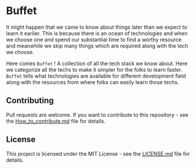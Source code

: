 # Buffet

It might happen that we came to know about things later than we expect to learn it earlier. This is because there is an ocean of technologies and when we choose one and spend our substantial time to find a worthy resource and meanwhile we skip many things which are required along with the tech we choose.

Here comes `Buffet` ! A collection of all the tech stack we know about. Here we categorize all the techs to make it simpler for the folks to learn faster. `Buffet` tells what technologies are available for different development field along with the resources from where folks can easily learn those techs.

## Contributing

Pull requests are welcome. If you want to contribute to this repository - see the [How_to_contribute.md](https://github.com/fossdelhi/buffet/blob/master/How_To_Contribute.md) file for details.


## License

This project is licensed under the MIT License - see the [LICENSE.md](https://github.com/fossdelhi/buffet/blob/master/LICENSE) file for details.
